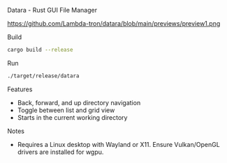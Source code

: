 Datara - Rust GUI File Manager

https://github.com/Lambda-tron/datara/blob/main/previews/preview1.png

Build

```bash
cargo build --release
```

Run

```bash
./target/release/datara
```

Features

- Back, forward, and up directory navigation
- Toggle between list and grid view
- Starts in the current working directory

Notes

- Requires a Linux desktop with Wayland or X11. Ensure Vulkan/OpenGL drivers are installed for wgpu.

